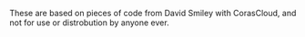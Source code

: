 These are based on pieces of code from David Smiley with CorasCloud, and not for use or distrobution by anyone ever.
